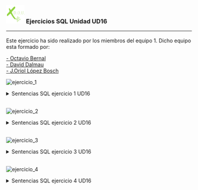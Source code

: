 ### <img src="https://github.com/OctavioBernalGH/BTC_Reus2022_UD16/blob/main/dou_logo.png" alt="Team DOU"/> Ejercicios SQL Unidad UD16<hr>

Este ejercicio ha sido realizado por los miembros del equipo 1. Dicho equipo esta formado por:

[- Octavio Bernal](https://github.com/OctavioBernalGH)<br>
[- David Dalmau](https://github.com/DavidDalmauDieguez)<br>
[- J.Oriol López Bosch](https://github.com/mednologic)

![ejercicio_1](https://user-images.githubusercontent.com/103035621/165497244-a7df2931-23a9-48e0-ad5f-6c8cba527c1c.PNG)


<details>
  <summary>Sentencias SQL ejercicio 1 UD16</summary>
<br>
<p align="justify">En este ejercicio se practican las sentencias select , insert con sus respectivos parámetros.. </p>
  
  ```sql
/*ejercicio 1.1 */
SELECT NOMBRE
FROM articulos;

/*ejercicio 1.2 */
SELECT NOMBRE, PRECIO
FROM articulos;

/*ejercicio1.3*/
SELECT NOMBRE
FROM articulos
WHERE PRECIO <= 200;

/*ejercicio1.4*/
SELECT *
FROM articulos
WHERE PRECIO >= 60 AND PRECIO <= 120;

/*ejercicio1.5*/
SELECT NOMBRE, PRECIO*166.386
FROM articulos;

/*ejercicio1.6*/
SELECT AVG(PRECIO)
FROM articulos;

/*ejercicio1.7*/
SELECT AVG(PRECIO)
FROM articulos
WHERE FABRICANTE = 2;

/*ejercicio1.8*/
SELECT COUNT(CODIGO)
FROM articulos
WHERE PRECIO >= 180;

/*ejercicio1.9*/
SELECT NOMBRE, PRECIO
FROM articulos
WHERE PRECIO >= 180
order by NOMBRE;

/*ejercicio1.10*/
SELECT *
FROM articulos
LEFT OUTER JOIN fabricantes ON articulos.FABRICANTE = fabricantes.CODIGO;

/*ejercicio1.11*/
SELECT articulos.NOMBRE, articulos.PRECIO, fabricantes.NOMBRE
FROM articulos
LEFT OUTER JOIN fabricantes ON articulos.FABRICANTE = fabricantes.CODIGO;

/*ejercicio1.12*/
SELECT fabricantes.CODIGO, AVG(articulos.PRECIO)
FROM fabricantes
LEFT OUTER JOIN articulos ON fabricantes.CODIGO = articulos.FABRICANTE
GROUP BY fabricantes.CODIGO;

/*ejercicio1.13*/
SELECT articulos.NOMBRE, fabricantes.NOMBRE, AVG(articulos.PRECIO)
FROM articulos
LEFT OUTER JOIN fabricantes ON articulos.FABRICANTE = fabricantes.CODIGO
GROUP BY articulos.NOMBRE, fabricantes.NOMBRE;

/*ejercicio1.14*/
SELECT fabricantes.NOMBRE, AVG(articulos.PRECIO)
FROM fabricantes
LEFT OUTER JOIN articulos ON fabricantes.CODIGO = articulos.FABRICANTE 
WHERE articulos.PRECIO >= 150
GROUP BY fabricantes.NOMBRE;

/*ejercicio1.15*/
SELECT NOMBRE, PRECIO
FROM articulos
WHERE PRECIO = ANY(
SELECT MIN(PRECIO)
FROM articulos);

/*ejercicio1.16*/
SELECT articulos.NOMBRE, articulos.PRECIO, fabricantes.NOMBRE
FROM articulos
LEFT OUTER JOIN fabricantes ON articulos.FABRICANTE = fabricantes.CODIGO
WHERE articulos.PRECIO = (
 SELECT MAX(articulos.PRECIO)
 FROM articulos
 WHERE articulos.FABRICANTE = fabricantes.CODIGO);

/*ejercicio1.17*/
INSERT INTO articulos VALUES(11, 'Altavoces', 70, 2);

/*ejercicio1.18*/
UPDATE articulos SET NOMBRE = 'Impresora Laser' 
WHERE Codigo = 8;

/*ejercicio1.19*/
UPDATE articulos SET PRECIO = PRECIO* 0.9;

/*ejercicio1.20*/
UPDATE articulos SET PRECIO = PRECIO - 10 WHERE PRECIO >= 120;
  ```
 </details>
 <br>



![ejercicio_2](https://user-images.githubusercontent.com/103035621/165496604-b5f94f60-8378-4a93-b793-44d1723b3a37.PNG)


<details>
  <summary>Sentencias SQL ejercicio 2 UD16</summary>
<br>
<p align="justify">En este ejercicio se practican las sentencias select , insert con sus respectivos parámetros.. </p>
  
  ```sql
-- 1- Obtener apellidos de los empleados
SELECT APELLIDOS FROM empleados;
-- 2- Obtener los apellidos de los empleados sin repeticiones
SELECT DISTINCT APELLIDOS FROM empleados;
-- 3- Obtener todos los datos de los empleados que se apellidan 'Smith'
SELECT * FROM empleados WHERE APELLIDOS = "Smith";
-- 4- Obtener todos los datos de los empleados que se apellidan 'Smith' y se apellida "Rogers"
SELECT * FROM empleados WHERE APELLIDOS = "Smith" OR APELLIDOS = "Rogers";
-- 5- Obtener todos los datos de los empleados que trabajan para el departamento 14
SELECT * FROM empleados WHERE departamento = 14;
-- 6- Obtener todos los datos de los empleados que trabajan para el departamento 14 y 77
SELECT * FROM empleados WHERE departamento = 14 OR departamento = 77;
-- 7- Obtener todos los empleados cuyo apellido comience por "P"
SELECT * FROM empleados WHERE APELLIDOS LIKE'P%';
-- 8- Obtener el presupuesto total de todos los departamentos
SELECT SUM(PRESUPUESTO) FROM departamentos;
-- 9- Obtener el número de empleados en cada departamento
SELECT d.NOMBRE, COUNT(e.NOMBRE) AS NUM_EMPLEADOS FROM empleados AS e, departamentos AS d GROUP BY d.NOMBRE;
-- 10- Obtener un listado completo de empleados incluyendo datos de empleado y datos departamento
SELECT * FROM empleados AS e, departamentos;
-- 11- Obtener un listado completo de empleados incluyendo datos de empleado (nombre, apellidos) y datos departamento (presupuesto)
SELECT e.NOMBRE, e.APELLIDOS, d.PRESUPUESTO FROM empleados AS e, departamentos AS d;
-- 12- Obtener un listado completo de empleados incluyendo datos de empleado (nombre, apellidos) y datos departamento (presupuesto>60.000)
SELECT e.NOMBRE, e.APELLIDOS, d.PRESUPUESTO FROM empleados AS e, departamentos AS d WHERE d.PRESUPUESTO>60000;
-- 13- Obtener todos los departamentos cuyo presupuesto es superior al medio
SELECT * FROM departamentos WHERE PRESUPUESTO > (SELECT AVG(PRESUPUESTO)FROM departamentos);
-- 14- Obtener nombres de los departamentos con mas de dos empleados
SELECT Nombre FROM departamentos WHERE CODIGO IN (
SELECT Departamento FROM empleados GROUP BY DEPARTAMENTO HAVING COUNT(*)>2);
-- 15- Añadir departamento "Calidad" presupuesto 40000 codigo 11 y crear y vincular empleado ester vazquez dni 89267109
INSERT INTO departamentos VALUES (11, "Calidad", 40000);
INSERT INTO empleados VALUES ("89267109", "Esther", "Vàzquez", 11);
-- 16- Recortar presupuesto de departamentos en un 10%
UPDATE departamentos SET PRESUPUESTO = Presupuesto * 0.9;
-- 17- Reasignar a todos los trabajadores de departamento 77 a 14
UPDATE empleados SET DEPARTAMENTO=14 WHERE DEPARTAMENTO=77;
-- 18- Despedir a los trabajadores del departamento 14
DELETE FROM empleados WHERE DEPARTAMENTO=14;
-- 19- Despedir a los trabajadores que trabajen en un departamento que tenga mas de 60000 de presupuesto
DELETE FROM empleados WHERE DEPARTAMENTO IN (
SELECT CODIGO FROM departamentos WHERE PRESUPUESTO>=60000);
-- 20- Despedir a todo el mundo
DELETE FROM empleados;
  ```
 </details>
 <br>


![ejercicio_3](https://user-images.githubusercontent.com/103035621/165496141-eded7dea-3dd2-43bf-be70-1fbda53537cc.PNG)


<details>
  <summary>Sentencias SQL ejercicio 3 UD16</summary>
<br>
<p align="justify">En este ejercicio se practican las sentencias select , insert con sus respectivos parámetros.. </p>
  
  ```sql
select * from almacenes;
select * from cajas;
-- ejercicio 3.1
select * from almacenes;
-- ejercicio 3.2
select * from cajas where valor > 150;
-- ejercicio 3.3
select distinct contenido from cajas;
-- ejercicio 3.4
select AVG(valor) from cajas;
-- ejercicio 3.5
select almacen, AVG(valor) from cajas group by ALMACEN;
-- ejercicio 3.6
select almacen, AVG(valor) < 150 from cajas group by ALMACEN;
-- ejercicio 3.7
select numreferencia, lugar from cajas, almacenes  where almacenes.codigo = cajas.almacen;
-- ejercicio 3.8
select almacen, count(numreferencia) from cajas group by almacen;
-- ejercicio 3.9
select codigo from almacenes where capacidad < (select count(*) from cajas where almacen = codigo);
-- ejercicio 3.10
select numreferencia, lugar from cajas, almacenes where almacenes.lugar = 'Bilbao';
-- ejercicio 3.11
insert into almacenes (codigo, lugar, capacidad) values (6,'Barcelona', 3);
select * from almacenes where lugar = 'Barcelona';
-- ejercicio 3.12
insert into cajas(numreferencia, contenido, valor, almacen) values ('H5RT', 'Papers', 200, 2);
select * from cajas where numreferencia  = 'H5RT';
-- ejercicio 3.13
update cajas set valor = valor * 0.85;
-- ejercicio 3.14
update cajas set valor = valor * 0.80 where valor > (select AVG(valor));
-- ejercicio 3.15
delete from cajas where valor < 100;
select valor from cajas;
-- ejercicio 3.16
delete from cajas where almacen in (select codigo from almacenes where capacidad < (select count(*)  where almacen = codigo));
  ```
 </details>
 <br>


![ejercicio_4](https://user-images.githubusercontent.com/103035621/165496409-813e9cfc-a741-4042-a55f-ec9f1a26a7d1.PNG)


<details>
  <summary>Sentencias SQL ejercicio 4 UD16</summary>
<br>
<p align="justify">En este ejercicio se practican las sentencias select , insert con sus respectivos parámetros.. </p>
  
  ```sql
/*ejercicio4.1*/
SELECT NOMBRE
FROM peliculas;

/*ejercicio4.2*/
SELECT CALIFICACIONEDAD
FROM peliculas;

/*ejercicio4.3*/
SELECT NOMBRE, CALIFICACIONEDAD
FROM peliculas
WHERE CALIFICACIONEDAD IS null;

/*ejercicio4.4*/
SELECT *
FROM salas
WHERE PELICULA IS null;

/*ejercicio4.5*/
SELECT *
FROM salas
LEFT OUTER JOIN peliculas ON peliculas.CODIGO = salas.PELICULA;

/*ejercicio4.6*/
SELECT *
FROM peliculas
LEFT OUTER JOIN salas ON salas.PELICULA = peliculas.CODIGO;

/*ejercicio4.7*/
SELECT peliculas.NOMBRE
FROM peliculas
LEFT OUTER JOIN salas ON salas.PELICULA = peliculas.CODIGO
WHERE salas.PELICULA IS null;

/*ejercicio4.8*/
INSERT INTO peliculas VALUES(10, 'Uno, Dos, Tres', '7');

/*ejercicio4.9*/
UPDATE peliculas SET CALIFICACIONEDAD = 13
WHERE CALIFICACIONEDAD IS null;

/*ejercicio4.10*/
select *
from peliculas;
DELETE FROM salas WHERE PELICULA IN 
(SELECT CODIGO 
FROM peliculas
WHERE CALIFICACIONEDAD = G);
  ```
 </details>
 <br>

